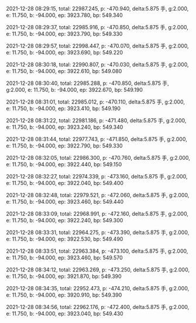2021-12-28 08:29:15, total: 22987.245, p: -470.940, delta:5.875 手, g:2.000, e: 11.750, b: -94.000, ep: 3923.780, bp: 549.340

2021-12-28 08:29:37, total: 22985.916, p: -470.850, delta:5.875 手, g:2.000, e: 11.750, b: -94.000, ep: 3923.790, bp: 549.330

2021-12-28 08:29:57, total: 22998.447, p: -470.070, delta:5.875 手, g:2.000, e: 11.750, b: -94.000, ep: 3923.690, bp: 549.220

2021-12-28 08:30:18, total: 22990.807, p: -470.030, delta:5.875 手, g:2.000, e: 11.750, b: -94.000, ep: 3922.610, bp: 549.080

2021-12-28 08:30:40, total: 22985.288, p: -470.850, delta:5.875 手, g:2.000, e: 11.750, b: -94.000, ep: 3922.670, bp: 549.190

2021-12-28 08:31:01, total: 22985.012, p: -470.110, delta:5.875 手, g:2.000, e: 11.750, b: -94.000, ep: 3923.410, bp: 549.190

2021-12-28 08:31:22, total: 22981.186, p: -471.480, delta:5.875 手, g:2.000, e: 11.750, b: -94.000, ep: 3923.240, bp: 549.340

2021-12-28 08:31:44, total: 22977.743, p: -471.850, delta:5.875 手, g:2.000, e: 11.750, b: -94.000, ep: 3922.790, bp: 549.330

2021-12-28 08:32:05, total: 22986.300, p: -470.760, delta:5.875 手, g:2.000, e: 11.750, b: -94.000, ep: 3922.440, bp: 549.150

2021-12-28 08:32:27, total: 22974.339, p: -473.160, delta:5.875 手, g:2.000, e: 11.750, b: -94.000, ep: 3922.040, bp: 549.400

2021-12-28 08:32:48, total: 22979.521, p: -472.060, delta:5.875 手, g:2.000, e: 11.750, b: -94.000, ep: 3923.460, bp: 549.440

2021-12-28 08:33:09, total: 22968.991, p: -472.160, delta:5.875 手, g:2.000, e: 11.750, b: -94.000, ep: 3922.240, bp: 549.300

2021-12-28 08:33:31, total: 22964.275, p: -473.390, delta:5.875 手, g:2.000, e: 11.750, b: -94.000, ep: 3922.530, bp: 549.490

2021-12-28 08:33:51, total: 22963.384, p: -473.100, delta:5.875 手, g:2.000, e: 11.750, b: -94.000, ep: 3923.460, bp: 549.570

2021-12-28 08:34:12, total: 22963.269, p: -473.250, delta:5.875 手, g:2.000, e: 11.750, b: -94.000, ep: 3921.870, bp: 549.390

2021-12-28 08:34:35, total: 22952.473, p: -474.210, delta:5.875 手, g:2.000, e: 11.750, b: -94.000, ep: 3920.910, bp: 549.390

2021-12-28 08:34:56, total: 22962.176, p: -472.400, delta:5.875 手, g:2.000, e: 11.750, b: -94.000, ep: 3923.040, bp: 549.430